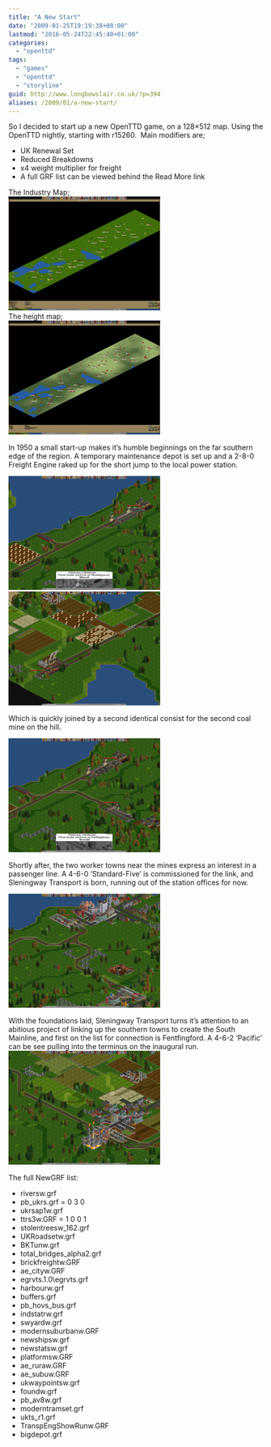 ```yaml
---
title: "A New Start"
date: "2009-01-25T19:19:38+00:00"
lastmod: "2016-05-24T22:45:40+01:00"
categories: 
  - "openttd"
tags: 
  - "games"
  - "openttd"
  - "storyline"
guid: http://www.longbowslair.co.uk/?p=394
aliases: /2009/01/a-new-start/
---
```


So I decided to start up a new OpenTTD game, on a 128×512 map. Using the OpenTTD nightly, starting with r15260.  
Main modifiers are;

- UK Renewal Set
- Reduced Breakdowns
- x4 weight multiplier for freight
- A full GRF list can be viewed behind the Read More link

The Industry Map;  
[![unnamed-1st-jan-1950-1](images/unnamed-1st-jan-19501-300x225.png "unnamed-1st-jan-1950-1")](/wp-content/uploads/2009/01/unnamed-1st-jan-19501.png)  
The height map;  
[![unnamed-1st-jan-1950-2](images/unnamed-1st-jan-19502-300x225.png "unnamed-1st-jan-1950-2")](/wp-content/uploads/2009/01/unnamed-1st-jan-19502.png)

In 1950 a small start-up makes it’s humble beginnings on the far southern edge of the region. A temporary maintenance depot is set up and a 2-8-0 Freight Engine raked up for the short jump to the local power station.

[![sleningway-transport-11th-feb-1950](images/sleningway-transport-11th-feb-1950-300x225.png "sleningway-transport-11th-feb-1950")](/wp-content/uploads/2009/01/sleningway-transport-11th-feb-1950.png)[![sleningway-transport-19th-apr-1950](images/sleningway-transport-19th-apr-1950-300x225.png "sleningway-transport-19th-apr-1950")](/wp-content/uploads/2009/01/sleningway-transport-19th-apr-1950.png)

Which is quickly joined by a second identical consist for the second coal mine on the hill.

[![sleningway-transport-13th-apr-1950](images/sleningway-transport-13th-apr-1950-300x225.png "sleningway-transport-13th-apr-1950")](/wp-content/uploads/2009/01/sleningway-transport-13th-apr-1950.png)

Shortly after, the two worker towns near the mines express an interest in a passenger line. A 4-6-0 ‘Standard-Five’ is commissioned for the link, and Sleningway Transport is born, running out of the station offices for now.

[![sleningway-transport-12th-jun-1950](images/sleningway-transport-12th-jun-1950-300x225.png "sleningway-transport-12th-jun-1950")](/wp-content/uploads/2009/01/sleningway-transport-12th-jun-1950.png)

With the foundations laid, Sleningway Transport turns it’s attention to an abitious project of linking up the southern towns to create the South Mainline, and first on the list for connection is Fentfingford. A 4-6-2 ‘Pacific’ can be see pulling into the terminus on the inaugural run.
[![sleningway-transport-25th-nov-1950](images/sleningway-transport-25th-nov-1950-300x225.png "sleningway-transport-25th-nov-1950")](/wp-content/uploads/2009/01/sleningway-transport-25th-nov-1950.png)

<!--more-->

The full NewGRF list:

- riversw.grf
- pb\_ukrs.grf = 0 3 0
- ukrsap1w.grf
- ttrs3w.GRF = 1 0 0 1
- stolentreesw\_162.grf
- UKRoadsetw.grf
- BKTunw.grf
- total\_bridges\_alpha2.grf
- brickfreightw.GRF
- ae\_cityw.GRF
- egrvts.1.0\\egrvts.grf
- harbourw.grf
- buffers.grf
- pb\_hovs\_bus.grf
- indstatrw.grf
- swyardw.grf
- modernsuburbanw.GRF
- newshipsw.grf
- newstatsw.grf
- platformsw.GRF
- ae\_ruraw.GRF
- ae\_subuw.GRF
- ukwaypointsw.grf
- foundw.grf
- pb\_av8w.grf
- moderntramset.grf
- ukts\_r1.grf
- TranspEngShowRunw.GRF
- bigdepot.grf
